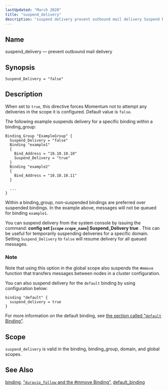 ```yaml
---
lastUpdated: "March 2020"
title: "suspend_delivery"
description: "suspend delivery prevent outbound mail delivery Suspend Delivery false When set to true this directive forces Momentum not to attempt any deliveries in the scope it is configured Default value is false The following example suspends delivery for a specific binding within a binding group Within a binding group non..."
---
```


<a name="conf.ref.suspend_delivery"></a> 
## Name

suspend_delivery — prevent outbound mail delivery

## Synopsis

`Suspend_Delivery = "false"`

<a name="idp26705552"></a> 
## Description

When set to `true`, this directive forces Momentum not to attempt any deliveries in the scope it is configured. Default value is `false`.

The following example suspends delivery for a specific binding within a binding_group:

```
Binding_Group "ExampleGroup" {
  Suspend_Delivery = "false"
  Binding "example1"
  {
    Bind_Address = "10.10.10.10"
    Suspend_Delivery = "true"
  }
  Binding "example2"
  {
    Bind_Address = "10.10.10.11"
  }

  ...
}
```

Within a binding_group, non-suspended bindings are preferred over suspended bindings. In the example above, messages will not be queued for binding `example1`.

You can suspend delivery from the system console by issuing the command: **config set [*`scope`* *`scope_name`*] Suspend_Delivery true**                                                     . This can be useful for temporarily suspending deliveries for a specific domain. Setting `Suspend_Delivery` to `false` will resume delivery for all queued messages.

### Note

Note that using this option in the global scope also suspends the `#mmove` function that transfers messages between nodes in a cluster configuration.

You can also suspend delivery for the `default` binding by using configuration below:

```
binding "default" {
  suspend_delivery = true
}
```

For more information on the default binding, see [the section called “`default` Binding”](/momentum/4/config/ref-binding#conf.ref.binding.default).

<a name="idp26717488"></a> 
## Scope

`suspend_delivery` is valid in the binding, binding_group, domain, and global scopes.

<a name="idp26719792"></a> 
## See Also

[binding](/momentum/4/config/ref-binding), [“`duravip_follow` and the #mmove Binding”](/momentum/4/cluster-config-mmove), [default_binding](/momentum/4/config/ref-default-binding)